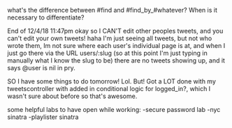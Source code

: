 what's the difference between #find and #find_by_#whatever? When is it necessary to differentiate?

End of 12/4/18 11:47pm
okay so I CAN'T edit other peoples tweets, and you can't edit your own tweets! haha I'm just seeing all tweets, but not who wrote them, Im not sure where each user's individual page is at, and when I just go there via the URL users/:slug (so at this point I'm just typing in manually what I know the slug to be) there are no tweets showing up, and it says @user is nil in pry.

SO I have some things to do tomorrow! Lol.
But! Got a LOT done with my tweetscontroller with added in conditional logic for logged_in?, which I wasn't sure about before so that's awesome.

some helpful labs to have open while working:
-secure password lab
-nyc sinatra
-playlister sinatra
